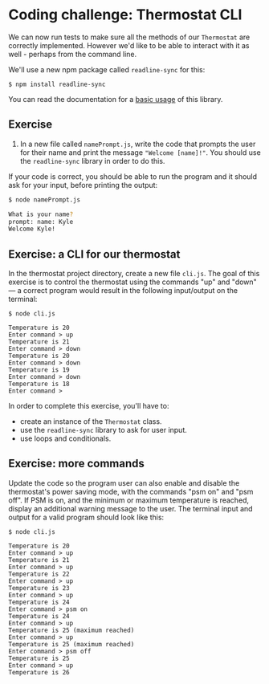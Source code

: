 # Coding challenge: Thermostat CLI

We can now run tests to make sure all the methods of our `Thermostat` are correctly implemented. However we'd like to be able to interact with it as well - perhaps from the command line.

We'll use a new npm package called `readline-sync` for this:

```
$ npm install readline-sync
```

You can read the documentation for a [basic usage](https://github.com/anseki/readline-sync#basic-methods) of this library.

## Exercise

1. In a new file called `namePrompt.js`, write the code that prompts the user for their name and print the message `"Welcome [name]!"`. You should use the `readline-sync` library in order to do this.

If your code is correct, you should be able to run the program and it should ask for your input, before printing the output:

```bash
$ node namePrompt.js

What is your name? 
prompt: name: Kyle
Welcome Kyle!
```

## Exercise: a CLI for our thermostat


In the thermostat project directory, create a new file `cli.js`. The goal of this exercise is to control the thermostat using the commands "up" and "down" — a correct program would result in the following input/output on the terminal:

```
$ node cli.js

Temperature is 20
Enter command > up
Temperature is 21
Enter command > down
Temperature is 20
Enter command > down
Temperature is 19
Enter command > down
Temperature is 18
Enter command > 

```

In order to complete this exercise, you'll have to:

 * create an instance of the `Thermostat` class.
 * use the `readline-sync` library to ask for user input.
 * use loops and conditionals.

## Exercise: more commands

Update the code so the program user can also enable and disable the thermostat's power saving mode, with the commands "psm on" and "psm off". If PSM is on, and the minimum or maximum temperature is reached, display an additional warning message to the user. The terminal input and output for a valid program should look like this:

```
$ node cli.js

Temperature is 20
Enter command > up
Temperature is 21
Enter command > up
Temperature is 22
Enter command > up
Temperature is 23
Enter command > up
Temperature is 24
Enter command > psm on
Temperature is 24
Enter command > up
Temperature is 25 (maximum reached)
Enter command > up
Temperature is 25 (maximum reached)
Enter command > psm off
Temperature is 25
Enter command > up
Temperature is 26
```

